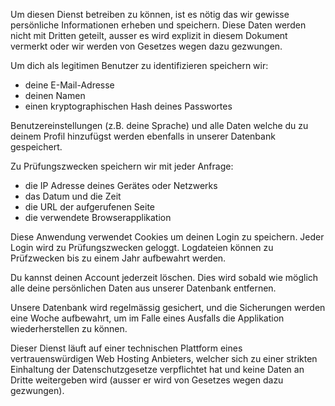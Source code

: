 Um diesen Dienst betreiben zu können, ist es nötig das wir gewisse persönliche Informationen erheben und speichern.
Diese Daten werden nicht mit Dritten geteilt, ausser es wird explizit in diesem Dokument vermerkt oder wir werden von Gesetzes wegen dazu gezwungen. 

Um dich als legitimen Benutzer zu identifizieren speichern wir:

* deine E-Mail-Adresse
* deinen Namen
* einen kryptographischen Hash deines Passwortes

Benutzereinstellungen (z.B. deine Sprache) und alle Daten welche du zu deinem Profil hinzufügst werden ebenfalls in unserer Datenbank gespeichert.

Zu Prüfungszwecken speichern wir mit jeder Anfrage:

* die IP Adresse deines Gerätes oder Netzwerks
* das Datum und die Zeit
* die URL der aufgerufenen Seite
* die verwendete Browserapplikation

Diese Anwendung verwendet Cookies um deinen Login zu speichern. Jeder Login wird zu Prüfungszwecken geloggt. Logdateien können zu Prüfzwecken bis zu einem Jahr aufbewahrt werden.

Du kannst deinen Account jederzeit löschen. Dies wird sobald wie möglich alle deine persönlichen Daten aus unserer Datenbank entfernen.

Unsere Datenbank wird regelmässig gesichert, und die Sicherungen werden eine Woche aufbewahrt, um im Falle eines Ausfalls die Applikation wiederherstellen zu können.

Dieser Dienst läuft auf einer technischen Plattform eines vertrauenswürdigen Web Hosting Anbieters, welcher sich zu einer strikten Einhaltung der Datenschutzgesetze verpflichtet hat und keine Daten an Dritte weitergeben wird (ausser er wird von Gesetzes wegen dazu gezwungen).
